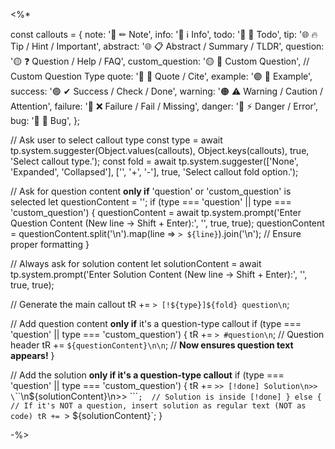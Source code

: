 <%*

const callouts = {
   note:     '🔵 ✏ Note',
   info:     '🔵 ℹ Info',
   todo:     '🔵 🔳 Todo',
   tip:      '🌐 🔥 Tip / Hint / Important',
   abstract: '🌐 📋 Abstract / Summary / TLDR',
   question: '🟡 ❓ Question / Help / FAQ',
   custom_question: '🟡 📝 Custom Question',  // Custom Question Type
   quote:    '🔘 💬 Quote / Cite',
   example:  '🟣 📑 Example',
   success:  '🟢 ✔ Success / Check / Done',
   warning:  '🟠 ⚠ Warning / Caution / Attention',
   failure:  '🔴 ❌ Failure / Fail / Missing',
   danger:   '🔴 ⚡ Danger / Error',
   bug:      '🔴 🐞 Bug',
};

// Ask user to select callout type
const type = await tp.system.suggester(Object.values(callouts), Object.keys(callouts), true, 'Select callout type.');
const fold = await tp.system.suggester(['None', 'Expanded', 'Collapsed'], ['', '+', '-'], true, 'Select callout fold option.');

// Ask for question content **only if** 'question' or 'custom_question' is selected
let questionContent = '';
if (type === 'question' || type === 'custom_question') {
   questionContent = await tp.system.prompt('Enter Question Content (New line -> Shift + Enter):', '', true, true);
   questionContent = questionContent.split('\n').map(line => `> ${line}`).join('\n');  // Ensure proper formatting
}

// Always ask for solution content
let solutionContent = await tp.system.prompt('Enter Solution Content (New line -> Shift + Enter):', '', true, true);

// Generate the main callout
tR += `> [!${type}]${fold} question\n`;  

// Add question content **only if** it's a question-type callout
if (type === 'question' || type === 'custom_question') {
   tR += `> #question\n`;  // Question header
   tR += `${questionContent}\n\n`;  // **Now ensures question text appears!**
}

// Add the solution **only if it's a question-type callout**
if (type === 'question' || type === 'custom_question') {
   tR += `>> [!done] Solution\n>> \`\`\`\n${solutionContent}\n>> \`\`\``;  // Solution is inside [!done]
} else {
   // If it's NOT a question, insert solution as regular text (NOT as code)
   tR += `> ${solutionContent}`;
}

-%>
